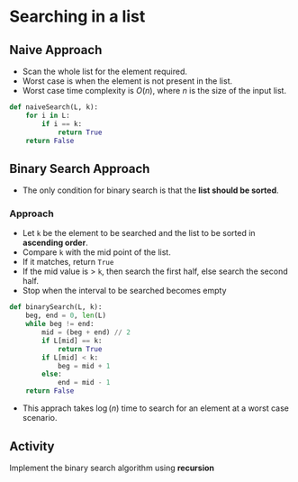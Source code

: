 # Searching in a list

## Naive Approach

- Scan the whole list for the element required.
- Worst case is when the element is not present in the list.
- Worst case time complexity is $O(n)$, where $n$ is the size of the input list.

```python linenums="1"
def naiveSearch(L, k):
    for i in L:
        if i == k:
            return True
    return False
```

## Binary Search Approach

- The only condition for binary search is that the **list should be sorted**.

### Approach

- Let `k` be the element to be searched and the list to be sorted in **ascending order**.
- Compare `k` with the mid point of the list.
- If it matches, return `True`
- If the mid value is $>$ `k`, then search the first half, else search the second half.
- Stop when the interval to be searched becomes empty

```python linenums="1"
def binarySearch(L, k):
    beg, end = 0, len(L)
    while beg != end:
        mid = (beg + end) // 2
        if L[mid] == k:
            return True
        if L[mid] < k:
            beg = mid + 1
        else:
            end = mid - 1
    return False
```

- This apprach takes $\log(n)$ time to search for an element at a worst case scenario.

## Activity

Implement the binary search algorithm using **recursion**
